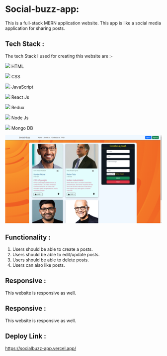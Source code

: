 # Social-buzz-app:

This is a full-stack MERN application website. This app is like a social media application for sharing posts.

## Tech Stack :

The tech Stack I used for creating this website are :-

<img src="https://cdn-icons-png.flaticon.com/512/226/226269.png" width=20/> HTML

<img src="https://cdn-icons-png.flaticon.com/512/732/732190.png" width=20 /> CSS

<img src="https://cdn-icons-png.flaticon.com/512/1199/1199124.png" width=20/> JavaScript

<img src="https://img.icons8.com/officel/344/react.png" width=20/> React Js

<img src="https://img.icons8.com/color/344/redux.png" width=20/> Redux

<img src="https://img.icons8.com/color/344/nodejs.png" width=20/> Node Js

<img src="https://img.icons8.com/color/344/mongodb.png" width=20/> Mongo DB

![Project Image](/client/src/assests/pro-img.png)

## Functionality :
1. Users should be able to create a posts.
2. Users should be able to edit/update posts.
3. Users should be able to delete posts.
4. Users can also like posts.

## Responsive :
This website is responsive as well.

## Responsive :
This website is responsive as well.


## Deploy Link :
https://socialbuzz-app.vercel.app/

